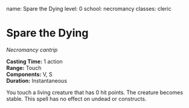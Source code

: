 name: Spare the Dying level: 0 school: necromancy classes: cleric

# Spare the Dying
_Necromancy cantrip_

**Casting Time:** 1 action    
**Range:** Touch    
**Components:** V, S    
**Duration:** Instantaneous

You touch a living creature that has 0 hit points. The creature becomes stable. This spell has no effect on undead or constructs.